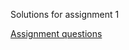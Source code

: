 Solutions for assignment 1

[Assignment questions](https://github.com/RishikeshDhayarkar/CS-GY-6513-Big-Data/blob/main/assignment_1/Assignment1-Map-Reduce.pdf)

